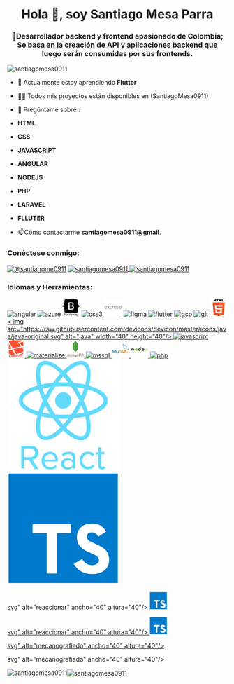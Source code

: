 <h1 align="center">Hola 👋, soy Santiago Mesa Parra</h1>
<h3 align="center">📄Desarrollador backend y frontend apasionado de Colombia; Se basa en la creación de API y aplicaciones backend que luego serán consumidas por sus frontends.</h3>

<p align="left"> <img src="https://komarev.com/ghpvc/?username= santiagomesa0911&label=Profile%20views&color=0e75b6&style=flat" alt="santiagomesa0911" /> </p>

- 🌱 Actualmente estoy aprendiendo **Flutter**

- 👨‍💻 Todos mis proyectos están disponibles en (SantiagoMesa0911)

- 💬 Pregúntame sobre :
- **HTML**
- **CSS**
- **JAVASCRIPT**
- **ANGULAR**
- **NODEJS**
- **PHP**
- **LARAVEL**
- **FLLUTER**

- 📫Cómo contactarme **santiagomesa0911@gmail**.



<h3 align="left">Conéctese conmigo:</h3>
<p align="left">
<a href="https://twitter.com/@santiagome0911" target="blank"><img align= "center" src="https://raw.githubusercontent.com/rahuldkjain/github-profile-readme-generator/master/src/images/icons/Social/twitter.svg" alt="@santiagome0911" height="30 " width="40" /></a>
<a href="https://linkedin.com/in/santiagomesa0911" target="blank"><img align="center" src="https://raw .githubusercontent.com/rahuldkjain/github-profile-readme-generator/master/src/images/icons/Social/linked-in-alt.svg" alt="santiagomesa0911" height="30" width="40" /> </a>
<a href="https://instagram.com/santiagomesa0911" target="blank"><img align="center" src="https://raw.githubusercontent.com/rahuldkjain/github-profile-readme-generator /master/src/images/icons/Social/instagram.svg" alt="santiagomesa0911" height="30" width="40" /></a> </p>
<h3 align="left">Idiomas y Herramientas:</h3>
<p align="left"> <a href="https://angular.io" target="_blank" rel="noreferrer"> <img src="https://angular.io/assets/images/logos /angular/angular.svg" alt="angular" width="40" height="40"/> </a> <a href="https://azure.microsoft.com/en-in/" target= "_blank" rel="noreferrer"> <img src="https://www.vectorlogo.zone/logos/microsoft_azure/microsoft_azure-icon.svg" alt="azure" width="40" height="40"/ > </a> <a href="https://getbootstrap.com" target="_blank" rel="noreferrer"> <img src="https://raw.githubusercontent.com/devicons/devicon/master/icons/bootstrap/bootstrap-plain-wordmark.svg" alt="bootstrap" width="40" height="40"/> </a> <a href="https:// www.w3schools.com/css/" target="_blank" rel="noreferrer"> <img src="https://raw.githubusercontent.com/devicons/devicon/master/icons/css3/css3-original-wordmark .svg" alt="css3" width="40" height="40"/> </a> <a href="https://expressjs.com" target="_blank" rel="noreferrer"> <img src="https://raw.githubusercontent.com/devicons/devicon/master/icons/express/express-original-wordmark.svg" alt="express" width="40" height="40"/> </a> <a href="https://www.figma.com/" target="_blank" rel="noreferrer"> <img src="https://www.vectorlogo.zone/logos/figma/figma-icon.svg" alt="figma" width="40" height="40"/> </a> <a href= "https://flutter.dev" target="_blank" rel="noreferrer"> <img src="https://www.vectorlogo.zone/logos/flutterio/flutterio-icon.svg" alt="flutter" ancho="40" altura="40"/> </a> <a href="https://cloud.google.com" target="_blank" rel="noreferrer"> <img src="https://www.vectorlogo.zone/logos/google_cloud/google_cloud-icon.svg" alt="gcp" width="40" height= "40"/> </a> <a href="https://git-scm.com/" target="_blank" rel="noreferrer"> <img src="https://www.vectorlogo.zone /logos/git-scm/git-scm-icon.svg" alt="git" width="40" height="40"/> </a> <a href="https://www.w3.org /html/" target="_blank" rel="noreferrer"> <img src="https://raw.githubusercontent.com/devicons/devicon/master/icons/html5/html5-original-wordmark.svg" alt="html5" width="40" height="40"/> </a> <a href="https://www.java.com" target="_blank" rel="noreferrer"> < img src="https://raw.githubusercontent.com/devicons/devicon/master/icons/java/java-original.svg" alt="java" width="40" height="40"/> </a > <a href="https://developer.mozilla.org/en-US/docs/Web/JavaScript" target="_blank" rel="noreferrer"> <img src="https://raw.githubusercontent. com/devicons/devicon/master/icons/javascript/javascript-original.svg" alt="javascript" width="40" height="40"/> </a> <a href="https://laravel.com/" target="_blank" rel="noreferrer"> <img src="https://raw.githubusercontent.com/devicons/devicon/master/icons/laravel/laravel-plain-wordmark.svg" alt=" laravel" width="40" height="40"/> </a> <a href="https://materializecss.com/" target="_blank" rel="noreferrer"> <img src="https: //raw.githubusercontent.com/prplx/svg-logos/5585531d45d294869c4eaab4d7cf2e9c167710a9/svg/materialize.svg" alt="materialize" width="40" height="40"/> </a> <a href="https: //www.mongodb.com/" target="_blank" rel="noreferrer"> <img src="https://raw.githubusercontent.com/devicons/devicon/master/icons/mongodb/mongodb-original-wordmark.svg" alt="mongodb" width="40" height="40"/> </a> <a href="https:// www.microsoft.com/en-us/sql-server" target="_blank" rel="noreferrer"> <img src="https://www.svgrepo.com/show/303229/microsoft-sql-server- logo.svg" alt="mssql" width="40" height="40"/> </a> <a href="https://www.mysql.com/" target="_blank" rel="noreferrer "> <img src="https://raw.githubusercontent.com/devicons/devicon/master/icons/mysql/mysql-original-wordmark.svg" alt="mysql" width="40" height="40"/> </a> <a href="https://nodejs.org" target="_blank" rel="noreferrer"> <img src ="https://raw.githubusercontent.com/devicons/devicon/master/icons/nodejs/nodejs-original-wordmark.svg" alt="nodejs" width="40" height="40"/> </a > <a href="https://www.php.net" target="_blank" rel="noreferrer"> <img src="https://raw.githubusercontent.com/devicons/devicon/master/icons/ php/php-original.svg" alt="php" width="40" height="40"/> </a> <a href="https://reactjs.org/" target="_blank" rel="noreferrer"> <img src="https://raw.githubusercontent.com/devicons/devicon/master/icons/react/react-original-wordmark.svg" alt=" reaccionar" ancho="40" altura="40"/> </a> <a href="https://www.typescriptlang.org/" target="_blank" rel="noreferrer"> <img src=" https://raw.githubusercontent.com/devicons/devicon/master/icons/typescript/typescript-original.svg" alt="mecanografiado" ancho="40" altura="40"/> </a> </p >svg" alt="reaccionar" ancho="40" altura="40"/> </a> <a href="https://www.typescriptlang.org/" target="_blank" rel="noreferrer"> <img src="https://raw.githubusercontent.com/devicons/devicon/master/icons/typescript/typescript-original.svg" alt="typescript" width="40" height="40"/> </ a> </p>svg" alt="reaccionar" ancho="40" altura="40"/> </a> <a href="https://www.typescriptlang.org/" target="_blank" rel="noreferrer"> <img src="https://raw.githubusercontent.com/devicons/devicon/master/icons/typescript/typescript-original.svg" alt="typescript" width="40" height="40"/> </ a> </p>svg" alt="mecanografiado" ancho="40" altura="40"/> </a> </p>svg" alt="mecanografiado" ancho="40" altura="40"/> </a> </p>

<p><img align="left" src="https://github-readme-stats.vercel.app/api/top-langs?username=santiagomesa0911&show_icons=true&locale=en&layout=compact" alt="santiagomesa0911" /> </p>

<p> <img align="center" src="https://github-readme-stats.vercel.app/api?username=santiagomesa0911&show_icons=true&locale=en" alt="santiagomesa0911" /> </p>

